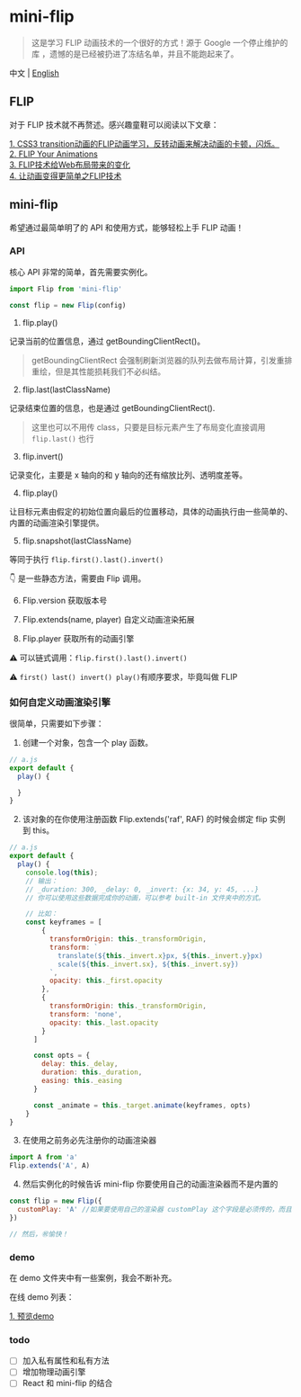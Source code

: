 # mini-flip

> 这是学习 FLIP 动画技术的一个很好的方式！源于 Google 一个停止维护的库 ，遗憾的是已经被扔进了冻结名单，并且不能跑起来了。

中文 | [English](./README.md)

## FLIP

对于 FLIP 技术就不再赘述。感兴趣童鞋可以阅读以下文章：

[1. CSS3 transition动画的FLIP动画学习，反转动画来解决动画的卡顿，闪烁。](http://www.webfront-js.com/articaldetail/98.html)</br>
[2. FLIP Your Animations](https://aerotwist.com/blog/flip-your-animations/)</br>
[3. FLIP技术给Web布局带来的变化](https://www.w3cplus.com/javascript/animating-layouts-with-the-flip-technique.html/)</br>
[4. 让动画变得更简单之FLIP技术](https://juejin.im/post/5c5258ffe51d45299a08e012)</br>

## mini-flip

希望通过最简单明了的 API 和使用方式，能够轻松上手 FLIP 动画！

### API

核心 API 非常的简单，首先需要实例化。

```js
import Flip from 'mini-flip'

const flip = new Flip(config)
```

1. flip.play()

记录当前的位置信息，通过 getBoundingClientRect()。

> getBoundingClientRect 会强制刷新浏览器的队列去做布局计算，引发重排重绘，但是其性能损耗我们不必纠结。

2. flip.last(lastClassName)

记录结束位置的信息，也是通过 getBoundingClientRect().

> 这里也可以不用传 class，只要是目标元素产生了布局变化直接调用 `flip.last()` 也行

3. flip.invert()

记录变化，主要是 x 轴向的和 y 轴向的还有缩放比列、透明度差等。

4. flip.play()

让目标元素由假定的初始位置向最后的位置移动，具体的动画执行由一些简单的、内置的动画渲染引擎提供。

5. flip.snapshot(lastClassName)

等同于执行 `flip.first().last().invert()`

👇 是一些静态方法，需要由 Flip 调用。

6. Flip.version 获取版本号

7. Flip.extends(name, player) 自定义动画渲染拓展

8. Flip.player 获取所有的动画引擎

⚠️ 可以链式调用：`flip.first().last().invert()`

⚠️ `first() last() invert() play()`有顺序要求，毕竟叫做 FLIP

### 如何自定义动画渲染引擎

很简单，只需要如下步骤：

1. 创建一个对象，包含一个 play 函数。

```js
// a.js
export default {
  play() {

  }
}
```

2. 该对象的在你使用注册函数 Flip.extends('raf', RAF) 的时候会绑定 flip 实例到 this。

```js
// a.js
export default {
  play() {
    console.log(this);
    // 输出：
    // _duration: 300, _delay: 0, _invert: {x: 34, y: 45, ...}
    // 你可以使用这些数据完成你的动画，可以参考 built-in 文件夹中的方式。

    // 比如：
    const keyframes = [
        {
          transformOrigin: this._transformOrigin,
          transform: `
            translate(${this._invert.x}px, ${this._invert.y}px) 
            scale(${this._invert.sx}, ${this._invert.sy})
          `,
          opacity: this._first.opacity
        },
        {
          transformOrigin: this._transformOrigin,
          transform: 'none',
          opacity: this._last.opacity
        }
      ]

      const opts = {
        delay: this._delay,
        duration: this._duration,
        easing: this._easing
      }

      const _animate = this._target.animate(keyframes, opts)
    }
}
```

3. 在使用之前务必先注册你的动画渲染器

```js
import A from 'a'
Flip.extends('A', A)
```

4. 然后实例化的时候告诉 mini-flip 你要使用自己的动画渲染器而不是内置的

```js
const flip = new Flip({
  customPlay: 'A' //如果要使用自己的渲染器 customPlay 这个字段是必须传的，而且值必须等于你注册时候的名字 ‘A’
})

// 然后，㊗️愉快！
```

### demo

在 demo 文件夹中有一些案例，我会不断补充。

在线 demo 列表：

[1. 预览demo](https://codesandbox.io/s/8y2l40km7l)

### todo

- [ ] 加入私有属性和私有方法
- [ ] 增加物理动画引擎
- [ ] React 和 mini-flip 的结合
